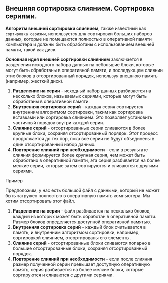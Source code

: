 ## Внешняя сортировка слиянием. Сортировка сериями.

**Алгоритм внешней сортировки слиянием**, также известный как `сортировка сериями`, используется для сортировки больших наборов данных, которые не помещаются полностью в оперативной памяти компьютера и должны быть обработаны с использованием внешней памяти, такой как диск.

**Основная идея внешней сортировки слиянием** заключается в разделении исходного набора данных на небольшие блоки, которые могут быть обработаны в оперативной памяти, и последующем слиянии этих блоков в отсортированный порядок, используя внешнюю память (например, жесткий диск).

1) **Разделение на серии** - исходный набор данных разбивается на несколько блоков, называемых сериями, которые могут быть обработаны в оперативной памяти.
2) **Внутренняя сортировка серий** - каждая серия сортируется внутренним алгоритмом сортировки, таким как сортировка вставками или сортировка слиянием. Это позволяет установить частичный порядок внутри каждой серии.
3) **Слияние серий** - отсортированные серии сливаются в более крупные блоки, сохраняя отсортированный порядок. Этот процесс продолжается до тех пор, пока все серии не будут объединены в один отсортированный набор данных.
4) **Повторение слияний при необходимости** - если в результате слияния формируется более крупная серия, чем может быть обработано в оперативной памяти, эта серия разбивается на более мелкие серии, которые затем сортируются и сливаются с другими сериями.


Пример

Предположим, у нас есть большой файл с данными, который не может быть загружен полностью в оперативную память компьютера. Мы хотим отсортировать этот файл.

1) **Разделение на серии** - файл разбивается на несколько блоков, каждый из которых может быть обработан в оперативной памяти. Размер блоков определяется доступной оперативной памятью.
2) **Внутренняя сортировка серий** - каждый блок считывается в память, и внутренним алгоритмом сортировки, например, сортировкой слиянием, отсортированы его элементы.
3) **Слияние серий** - отсортированные блоки сливаются попарно в большие отсортированные блоки, сохраняя отсортированный порядок.
4) **Повторение слияний при необходимости** - если после слияния размер полученной серии превышает доступную оперативную память, серия разбивается на более мелкие блоки, которые сортируются и сливаются с другими сериями.
